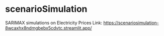 # scenarioSimulation
SARIMAX simulations on Electricity Prices
Link: https://scenariosimulation-8wcaxhx8ndmgbebx5cdvtc.streamlit.app/
